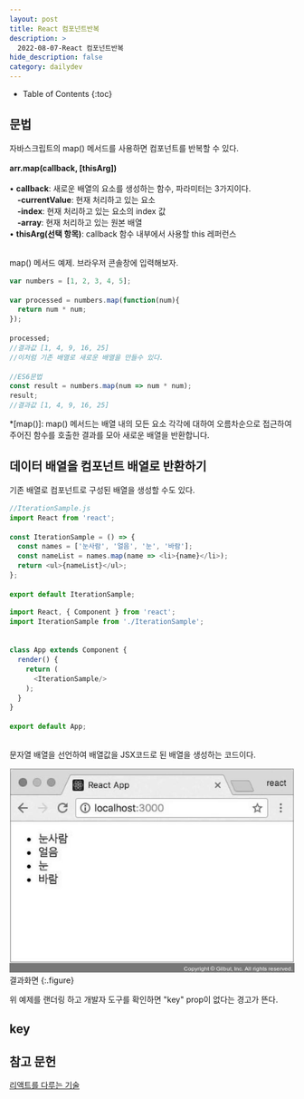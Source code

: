 ```yaml
---
layout: post
title: React 컴포넌트반복
description: >
  2022-08-07-React 컴포넌트반복
hide_description: false
category: dailydev
---
```


- Table of Contents
{:toc}

## 문법

자바스크립트의 map() 메서드를 사용하면 컴포넌트를 반복할 수 있다.<br><br>
__arr.map(callback, [thisArg])__<br><br>
• __callback__: 새로운 배열의 요소를 생성하는 함수, 파라미터는 3가지이다.<br>
&emsp;__-currentValue__: 현재 처리하고 있는 요소<br>
&emsp;__-index__: 현재 처리하고 있는 요소의 index 값<br>
&emsp;__-array__: 현재 처리하고 있는 원본 배열<br>
• __thisArg(선택 항목)__: callback 함수 내부에서 사용할 this 레퍼런스<br><br>

map() 메서드 예제. 브라우저 콘솔창에 입력해보자.
```javascript
var numbers = [1, 2, 3, 4, 5];

var processed = numbers.map(function(num){
  return num * num;
});
 
processed;
//결과값 [1, 4, 9, 16, 25]
//이처럼 기존 배열로 새로운 배열을 만들수 있다.

//ES6문법
const result = numbers.map(num => num * num);
result;
//결과값 [1, 4, 9, 16, 25]
```

*[map()]: map() 메서드는 배열 내의 모든 요소 각각에 대하여 오름차순으로 접근하여 주어진 함수를 호출한 결과를 모아 새로운 배열을 반환합니다.

## 데이터 배열을 컴포넌트 배열로 반환하기
기존 배열로 컴포넌트로 구성된 배열을 생성할 수도 있다. <br>
```javascript
//IterationSample.js
import React from 'react';
 
const IterationSample = () => {
  const names = ['눈사람', '얼음', '눈', '바람'];
  const nameList = names.map(name => <li>{name}</li>);
  return <ul>{nameList}</ul>;
};
 
export default IterationSample;
```
```javascript
import React, { Component } from 'react';
import IterationSample from './IterationSample';


class App extends Component {
  render() {
    return (
      <IterationSample/>
    );
  }
}

export default App;
```
<br>
문자열 배열을 선언하여 배열값을 JSX코드로 된 배열을 생성하는 코드이다.

![image](/assets/img/blog/reactmap.jpg)
<br>결과화면
{:.figure}

위 예제를 랜더링 하고 개발자 도구를 확인하면 "key" prop이 없다는 경고가 뜬다.

## key



## 참고 문헌

[리액트를 다루는 기술](http://www.kyobobook.co.kr/product/detailViewKor.laf?mallGb=KOR&ejkGb=KOR&linkClass=&barcode=9791160508796)